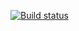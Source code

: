 [![Build status](https://ci.appveyor.com/api/projects/status/hpmeqptn84vihr46/branch/main?svg=true)](https://ci.appveyor.com/project/ValeriyaPanaetova/selenide/branch/main)